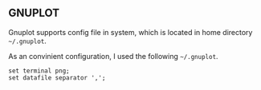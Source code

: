 ## GNUPLOT

Gnuplot supports config file in system, which is located in home directory `~/.gnuplot`.

As an convinient configuration, I used the following `~/.gnuplot`.

```
set terminal png;
set datafile separator ',';
```

